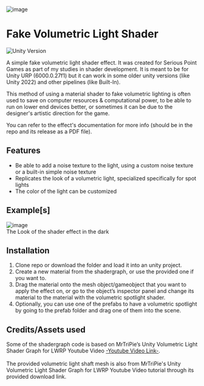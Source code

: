 ![image](https://github.com/user-attachments/assets/ab54a4f3-4ea6-492b-bec8-e158a915a17c)

# Fake Volumetric Light Shader
![Unity Version](https://img.shields.io/badge/Unity-6000.0.27%27LTS%2B-blueviolet?logo=unity)
 
A simple fake volumetric light shader effect. It was created for Serious Point Games as part of my studies in shader development. 
It is meant to be for Unity URP (6000.0.27f1) but it can work in some older unity versions (like Unity 2022) and other pipelines (like Built-In).

This method of using a material shader to fake volumetric lighting is often used to save on computer resources & computational power, 
to be able to run on lower end devices better, or sometimes it can be due to the designer's artistic direction for the game.

You can refer to the effect's documentation for more info (should be in the repo and its release as a PDF file).

## Features
- Be able to add a noise texture to the light, using a custom noise texture or a built-in simple noise texture
- Replicates the look of a volumetric light, specialized specifically for spot lights
- The color of the light can be customized

## Example[s]
![image](https://github.com/user-attachments/assets/9ab5895e-8e63-4a1d-bf29-5d48652cc655)
<br>
The Look of the shader effect in the dark

## Installation
1. Clone repo or download the folder and load it into an unity project.
2. Create a new material from the shadergraph, or use the provided one if you want to.
3. Drag the material onto the mesh object/gameobject that you want to apply the effect on, or go to the object’s inspector panel
and change its material to the material with the volumetric spotlight shader.
4. Optionally, you can use one of the prefabs to have a volumetric spotlight by going to the prefab folder and drag one of them into the scene.

## Credits/Assets used
Some of the shadergraph code is based on MrTriPie’s Unity Volumetric Light Shader Graph
for LWRP Youtube Video [-Youtube Video Link-](https://www.youtube.com/watch?v=rihJzWq7sE4).
<br>
<br>
The provided volumetric light shaft mesh is also from MrTriPie's Unity Volumetric Light
Shader Graph for LWRP Youtube Video tutorial through its provided download link.
